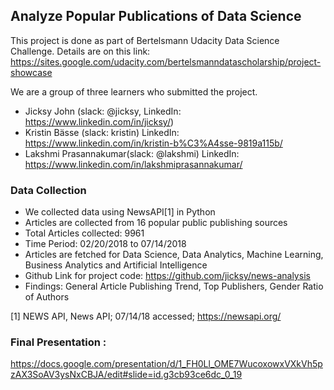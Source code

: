 ## Analyze Popular Publications of Data Science ##

This project is done as part of Bertelsmann Udacity Data Science Challenge. Details are on this link: https://sites.google.com/udacity.com/bertelsmanndatascholarship/project-showcase

We are a group of three learners who submitted the project.

* Jicksy John (slack: @jicksy, LinkedIn: https://www.linkedin.com/in/jicksy/)
* Kristin Bässe (slack: kristin) LinkedIn: https://www.linkedin.com/in/kristin-b%C3%A4sse-9819a115b/
* Lakshmi Prasannakumar(slack: @lakshmi) LinkedIn: https://www.linkedin.com/in/lakshmiprasannakumar/



### Data Collection
 * We collected data using NewsAPI[1] in Python 
 * Articles are collected from 16 popular public publishing sources
 * Total Articles collected: 9961
 * Time Period: 02/20/2018 to 07/14/2018
 * Articles are fetched for Data Science, Data Analytics, Machine Learning, Business Analytics and Artificial Intelligence
 * Github Link for project code: https://github.com/jicksy/news-analysis
 * Findings: General Article Publishing Trend, Top Publishers, Gender Ratio of Authors


 [1] NEWS API, News API; 07/14/18 accessed; https://newsapi.org/


### Final Presentation :
https://docs.google.com/presentation/d/1_FH0Ll_OME7WucoxowxVXkVh5pzAX3SoAV3ysNxCBJA/edit#slide=id.g3cb93ce6dc_0_19

